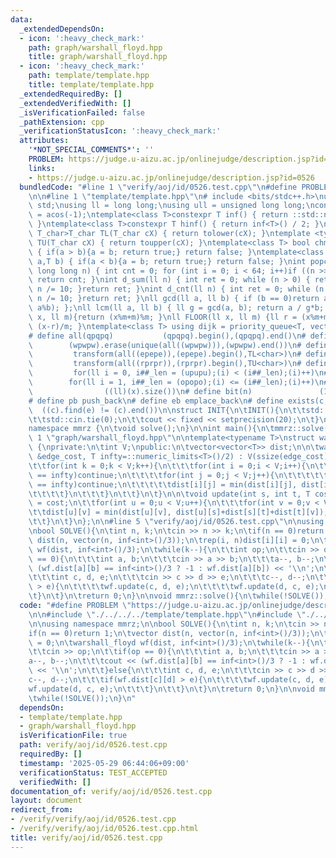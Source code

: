 ```yaml
---
data:
  _extendedDependsOn:
  - icon: ':heavy_check_mark:'
    path: graph/warshall_floyd.hpp
    title: graph/warshall_floyd.hpp
  - icon: ':heavy_check_mark:'
    path: template/template.hpp
    title: template/template.hpp
  _extendedRequiredBy: []
  _extendedVerifiedWith: []
  _isVerificationFailed: false
  _pathExtension: cpp
  _verificationStatusIcon: ':heavy_check_mark:'
  attributes:
    '*NOT_SPECIAL_COMMENTS*': ''
    PROBLEM: https://judge.u-aizu.ac.jp/onlinejudge/description.jsp?id=0526
    links:
    - https://judge.u-aizu.ac.jp/onlinejudge/description.jsp?id=0526
  bundledCode: "#line 1 \"verify/aoj/id/0526.test.cpp\"\n#define PROBLEM \"https://judge.u-aizu.ac.jp/onlinejudge/description.jsp?id=0526\"\
    \n\n#line 1 \"template/template.hpp\"\n# include <bits/stdc++.h>\nusing namespace\
    \ std;\nusing ll = long long;\nusing ull = unsigned long long;\nconst double pi\
    \ = acos(-1);\ntemplate<class T>constexpr T inf() { return ::std::numeric_limits<T>::max();\
    \ }\ntemplate<class T>constexpr T hinf() { return inf<T>() / 2; }\ntemplate <typename\
    \ T_char>T_char TL(T_char cX) { return tolower(cX); }\ntemplate <typename T_char>T_char\
    \ TU(T_char cX) { return toupper(cX); }\ntemplate<class T> bool chmin(T& a,T b)\
    \ { if(a > b){a = b; return true;} return false; }\ntemplate<class T> bool chmax(T&\
    \ a,T b) { if(a < b){a = b; return true;} return false; }\nint popcnt(unsigned\
    \ long long n) { int cnt = 0; for (int i = 0; i < 64; i++)if ((n >> i) & 1)cnt++;\
    \ return cnt; }\nint d_sum(ll n) { int ret = 0; while (n > 0) { ret += n % 10;\
    \ n /= 10; }return ret; }\nint d_cnt(ll n) { int ret = 0; while (n > 0) { ret++;\
    \ n /= 10; }return ret; }\nll gcd(ll a, ll b) { if (b == 0)return a; return gcd(b,\
    \ a%b); };\nll lcm(ll a, ll b) { ll g = gcd(a, b); return a / g*b; };\nll MOD(ll\
    \ x, ll m){return (x%m+m)%m; }\nll FLOOR(ll x, ll m) {ll r = (x%m+m)%m; return\
    \ (x-r)/m; }\ntemplate<class T> using dijk = priority_queue<T, vector<T>, greater<T>>;\n\
    # define all(qpqpq)           (qpqpq).begin(),(qpqpq).end()\n# define UNIQUE(wpwpw)\
    \        (wpwpw).erase(unique(all((wpwpw))),(wpwpw).end())\n# define LOWER(epepe)\
    \         transform(all((epepe)),(epepe).begin(),TL<char>)\n# define UPPER(rprpr)\
    \         transform(all((rprpr)),(rprpr).begin(),TU<char>)\n# define rep(i,upupu)\
    \         for(ll i = 0, i##_len = (upupu);(i) < (i##_len);(i)++)\n# define reps(i,opopo)\
    \        for(ll i = 1, i##_len = (opopo);(i) <= (i##_len);(i)++)\n# define len(x)\
    \                ((ll)(x).size())\n# define bit(n)               (1LL << (n))\n\
    # define pb push_back\n# define eb emplace_back\n# define exists(c, e)       \
    \  ((c).find(e) != (c).end())\n\nstruct INIT{\n\tINIT(){\n\t\tstd::ios::sync_with_stdio(false);\n\
    \t\tstd::cin.tie(0);\n\t\tcout << fixed << setprecision(20);\n\t}\n}INIT;\n\n\
    namespace mmrz {\n\tvoid solve();\n}\n\nint main(){\n\tmmrz::solve();\n}\n#line\
    \ 1 \"graph/warshall_floyd.hpp\"\n\ntemplate<typename T>\nstruct warshall_floyd\
    \ {\nprivate:\n\tint V;\npublic:\n\tvector<vector<T>> dist;\n\n\twarshall_floyd(vector<vector<T>>\
    \ &edge_cost, T infty=::numeric_limits<T>()/2) : V(ssize(edge_cost)), dist(edge_cost){\n\
    \t\tfor(int k = 0;k < V;k++){\n\t\t\tfor(int i = 0;i < V;i++){\n\t\t\t\tif(dist[i][k]\
    \ == infty)continue;\n\t\t\t\tfor(int j = 0;j < V;j++){\n\t\t\t\t\tif(dist[k][j]\
    \ == infty)continue;\n\t\t\t\t\tdist[i][j] = min(dist[i][j], dist[i][k] + dist[k][j]);\n\
    \t\t\t\t}\n\t\t\t}\n\t\t}\n\t}\n\n\tvoid update(int s, int t, T cost){\n\t\tdist[s][t]\
    \ = cost;\n\t\tfor(int u = 0;u < V;u++){\n\t\t\tfor(int v = 0;v < V;v++){\n\t\t\
    \t\tdist[u][v] = min(dist[u][v], dist[u][s]+dist[s][t]+dist[t][v]);\n\t\t\t}\n\
    \t\t}\n\t}\n};\n\n#line 5 \"verify/aoj/id/0526.test.cpp\"\n\nusing namespace mmrz;\n\
    \nbool SOLVE(){\n\tint n, k;\n\tcin >> n >> k;\n\tif(n == 0)return 1;\n\tvector\
    \ dist(n, vector(n, inf<int>()/3));\n\trep(i, n)dist[i][i] = 0;\n\twarshall_floyd\
    \ wf(dist, inf<int>()/3);\n\twhile(k--){\n\t\tint op;\n\t\tcin >> op;\n\t\tif(op\
    \ == 0){\n\t\t\tint a, b;\n\t\t\tcin >> a >> b;\n\t\t\ta--, b--;\n\t\t\tcout <<\
    \ (wf.dist[a][b] == inf<int>()/3 ? -1 : wf.dist[a][b]) << '\\n';\n\t\t}else{\n\
    \t\t\tint c, d, e;\n\t\t\tcin >> c >> d >> e;\n\t\t\tc--, d--;\n\t\t\tif(wf.dist[c][d]\
    \ > e){\n\t\t\t\twf.update(c, d, e);\n\t\t\t\twf.update(d, c, e);\n\t\t\t}\n\t\
    \t}\n\t}\n\treturn 0;\n}\n\nvoid mmrz::solve(){\n\twhile(!SOLVE());\n}\n"
  code: "#define PROBLEM \"https://judge.u-aizu.ac.jp/onlinejudge/description.jsp?id=0526\"\
    \n\n#include \"./../../../template/template.hpp\"\n#include \"./../../../graph/warshall_floyd.hpp\"\
    \n\nusing namespace mmrz;\n\nbool SOLVE(){\n\tint n, k;\n\tcin >> n >> k;\n\t\
    if(n == 0)return 1;\n\tvector dist(n, vector(n, inf<int>()/3));\n\trep(i, n)dist[i][i]\
    \ = 0;\n\twarshall_floyd wf(dist, inf<int>()/3);\n\twhile(k--){\n\t\tint op;\n\
    \t\tcin >> op;\n\t\tif(op == 0){\n\t\t\tint a, b;\n\t\t\tcin >> a >> b;\n\t\t\t\
    a--, b--;\n\t\t\tcout << (wf.dist[a][b] == inf<int>()/3 ? -1 : wf.dist[a][b])\
    \ << '\\n';\n\t\t}else{\n\t\t\tint c, d, e;\n\t\t\tcin >> c >> d >> e;\n\t\t\t\
    c--, d--;\n\t\t\tif(wf.dist[c][d] > e){\n\t\t\t\twf.update(c, d, e);\n\t\t\t\t\
    wf.update(d, c, e);\n\t\t\t}\n\t\t}\n\t}\n\treturn 0;\n}\n\nvoid mmrz::solve(){\n\
    \twhile(!SOLVE());\n}\n"
  dependsOn:
  - template/template.hpp
  - graph/warshall_floyd.hpp
  isVerificationFile: true
  path: verify/aoj/id/0526.test.cpp
  requiredBy: []
  timestamp: '2025-05-29 06:44:06+09:00'
  verificationStatus: TEST_ACCEPTED
  verifiedWith: []
documentation_of: verify/aoj/id/0526.test.cpp
layout: document
redirect_from:
- /verify/verify/aoj/id/0526.test.cpp
- /verify/verify/aoj/id/0526.test.cpp.html
title: verify/aoj/id/0526.test.cpp
---
```

